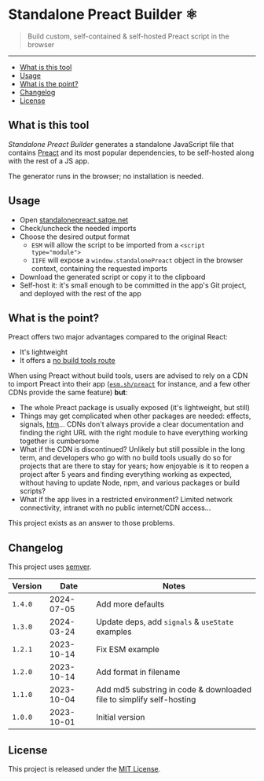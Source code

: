 # Standalone Preact Builder ⚛️

> Build custom, self-contained & self-hosted Preact script in the browser

---

* [What is this tool](#what-is-this-tool)
* [Usage](#usage)
* [What is the point?](#what-is-the-point)
* [Changelog](#changelog)
* [License](#license)

## What is this tool

_Standalone Preact Builder_ generates a standalone JavaScript file that contains [Preact](https://preactjs.com) and its most popular dependencies, to be self-hosted along with the rest of a JS app.

The generator runs in the browser; no installation is needed.

## Usage

- Open [standalonepreact.satge.net](https://standalonepreact.satge.net)
- Check/uncheck the needed imports
- Choose the desired output format
  - `ESM` will allow the script to be imported from a `<script type="module">`
  - `IIFE` will expose a `window.standalonePreact` object in the browser context, containing the requested imports
- Download the generated script or copy it to the clipboard
- Self-host it: it's small enough to be committed in the app's Git project, and deployed with the rest of the app

## What is the point?

Preact offers two major advantages compared to the original React:
- It's lightweight
- It offers a [no build tools route](https://preactjs.com/guide/v10/getting-started#no-build-tools-route)

When using Preact without build tools, users are advised to rely on a CDN to import Preact into their app ([`esm.sh/preact`](https://esm.sh/preact) for instance, and a few other CDNs provide the same feature) **but**:
- The whole Preact package is usually exposed (it's lightweight, but still)
- Things may get complicated when other packages are needed: effects, signals, [htm](https://github.com/developit/htm/issues/229)... CDNs don't always provide a clear documentation and finding the right URL with the right module to have everything working together is cumbersome
- What if the CDN is discontinued? Unlikely but still possible in the long term, and developers who go with no build tools usually do so for projects that are there to stay for years; how enjoyable is it to reopen a project after 5 years and finding everything working as expected, without having to update Node, npm, and various packages or build scripts?
- What if the app lives in a restricted environment? Limited network connectivity, intranet with no public internet/CDN access...

This project exists as an answer to those problems.

## Changelog

This project uses [semver](http://semver.org/).

| Version | Date | Notes |
| --- | --- | --- |
| `1.4.0` | 2024-07-05 | Add more defaults |
| `1.3.0` | 2024-03-24 | Update deps, add `signals` & `useState` examples |
| `1.2.1` | 2023-10-14 | Fix ESM example |
| `1.2.0` | 2023-10-14 | Add format in filename |
| `1.1.0` | 2023-10-04 | Add md5 substring in code & downloaded file to simplify self-hosting |
| `1.0.0` | 2023-10-01 | Initial version |

## License

This project is released under the [MIT License](license.md).